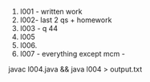 1. l001 - written work 
2. l002- last 2 qs + homework 
3. l003 - q 44
4. l005 
5. l006.
6. l007 - everything except mcm -

javac l004.java && java l004 > output.txt